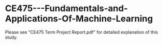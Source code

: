 # CE475---Fundamentals-and-Applications-Of-Machine-Learning

Please see "CE475 Term Project Report.pdf" for detailed explanation of this study.
